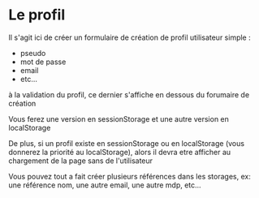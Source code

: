 # Le profil

Il s'agit ici de créer un formulaire de création de profil utilisateur simple : 
- pseudo
- mot de passe
- email
- etc...

à la validation du profil, ce dernier s'affiche en dessous du forumaire de création

Vous ferez une version en sessionStorage et une autre version en localStorage

De plus, si un profil existe en sessionStorage ou en localStorage (vous donnerez la priorité au localStorage), alors il devra etre afficher au chargement de la page sans de l'utilisateur 

Vous pouvez tout a fait créer plusieurs références dans les storages, ex: une référence nom, une autre email, une autre mdp, etc...